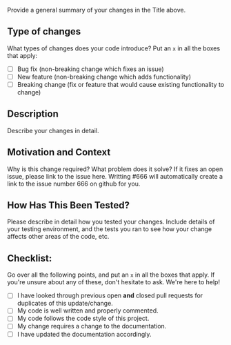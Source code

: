 Provide a general summary of your changes in the Title above.

## Type of changes
What types of changes does your code introduce? Put an `x` in all the boxes that apply:
* [ ] Bug fix (non-breaking change which fixes an issue)
* [ ] New feature (non-breaking change which adds functionality)
* [ ] Breaking change (fix or feature that would cause existing functionality to change)

## Description
Describe your changes in detail.

## Motivation and Context
Why is this change required? What problem does it solve?
If it fixes an open issue, please link to the issue here. Writting #666 will automatically create a link to the issue number 666 on github for you.

## How Has This Been Tested?
Please describe in detail how you tested your changes.
Include details of your testing environment, and the tests you ran to see how your change affects other areas of the code, etc.

## Checklist:
Go over all the following points, and put an `x` in all the boxes that apply.
If you're unsure about any of these, don't hesitate to ask. We're here to help!
* [ ] I have looked through previous open **and** closed pull requests for duplicates of this update/change.
* [ ] My code is well written and properly commented.
* [ ] My code follows the code style of this project.
* [ ] My change requires a change to the documentation.
* [ ] I have updated the documentation accordingly.
